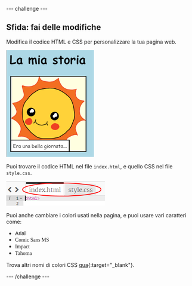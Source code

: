 \--- challenge \---

## Sfida: fai delle modifiche

Modifica il codice HTML e CSS per personalizzare la tua pagina web.

![screenshot](images/story-changes.png)

Puoi trovare il codice HTML nel file `index.html`, e quello CSS nel file `style.css`.

![screenshot](images/story-files.png)

Puoi anche cambiare i colori usati nella pagina, e puoi usare vari caratteri come:

+ <span style="font-family: Arial;">Arial</span>
+ <span style="font-family: Comic Sans MS;">Comic Sans MS</span>
+ <span style="font-family: Impact;">Impact</span>
+ <span style="font-family: Tahoma;">Tahoma</span>

Trova altri nomi di colori CSS [qua](http://jumpto.cc/colours){:target="_blank"}.

\--- /challenge \---